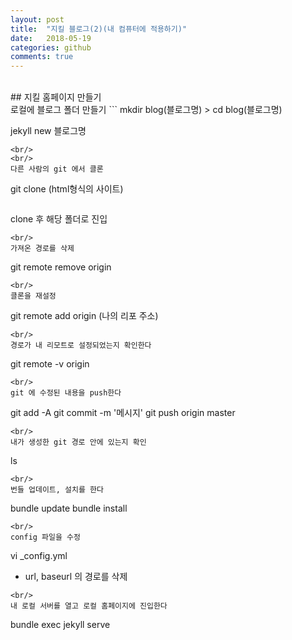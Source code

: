 ```yaml
---
layout: post
title:  "지킬 블로그(2)(내 컴퓨터에 적용하기)"
date:   2018-05-19
categories: github
comments: true
---
```

<br/>
## 지킬 홈페이지 만들기
<br/>
로컬에 블로그 폴더 만들기
```
mkdir blog(블로그명)
> cd blog(블로그명)

jekyll new 블로그명
```
<br/>
<br/>
다른 사람의 git 에서 클론
```
git clone (html형식의 사이트)
```
```
clone 후 해당 폴더로 진입
```
<br/>
가져온 경로를 삭제
```
git remote remove origin
```
<br/>
클론을 재설정
```
git remote add origin (나의 리포 주소)
```
<br/>
경로가 내 리모트로 설정되었는지 확인한다
```
git remote -v origin
```
<br/>
git 에 수정된 내용을 push한다
```
git add -A
git commit -m '메시지'
git push origin master
```
<br/>
내가 생성한 git 경로 안에 있는지 확인
```
ls
```
<br/>
번들 업데이트, 설치를 한다
```
bundle update
bundle install
```
<br/>
config 파일을 수정
```
vi _config.yml
* url, baseurl 의 경로를 삭제
```
<br/>
내 로컬 서버를 열고 로컬 홈페이지에 진입한다
```
bundle exec jekyll serve
```
